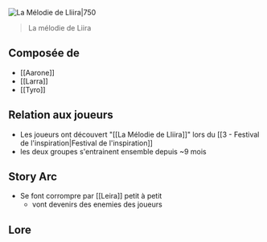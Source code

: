 ![La Mélodie de Lliira|750](Screenshot_2024-03-16_193459.png)
>La mélodie de Liira
## Composée de
- [[Aarone]]
- [[Larra]]
- [[Tyro]]

## Relation aux joueurs
- Les joueurs ont découvert "[[La Mélodie de Lliira]]" lors du [[3 - Festival de l'inspiration|Festival de l'inspiration]]
- les deux groupes s'entrainent ensemble depuis ~9 mois

## Story Arc
- Se font corrompre par [[Leira]] petit à petit
	- vont devenirs des enemies des joueurs

## Lore
